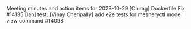 Meeting minutes and action items for 2023-10-29
[Chirag]  Dockerfile Fix #14135
                    [Ian]  test: 
[Vinay Cheripally] add e2e tests for mesheryctl model view command #14098
